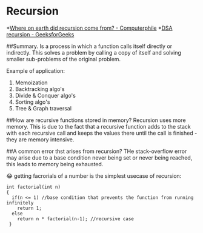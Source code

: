 # Recursion

*[Where on earth did recursion come from? - Computerphile](https://www.youtube.com/watch?v=Mv9NEXX1VHc)
*[DSA recursion - GeeksforGeeks](https://www.geeksforgeeks.org/introduction-to-recursion-data-structure-and-algorithm-tutorials/)

##Summary.
Is a process in which a function calls itself directly or indirectly. This solves a problem by calling a copy of itself and solving smaller sub-problems of the original problem.

Example of application:
1. Memoization
2. Backtracking algo's
3. Divide & Conquer algo's
4. Sorting algo's
5. Tree & Graph traversal

##How are recursive functions stored in memory?
Recursion uses more memory. This is due to the fact that a recursive function adds to the stack with each recursive call and keeps the values there until the call is finished - they are memory intensive.

##A common error thst arises from recursion?
THe stack-overflow error may arise due to a base condition never being set or never being reached, this leads to memory being exhausted.



😂 getting facrorials of a number is the simplest usecase of recursion:
```
int factorial(int n)
{
  if(n <= 1) //base condition that prevents the function from running infinitely 
    return 1;
  else
    return n * factorial(n-1); //recursive case
 }
 ```
